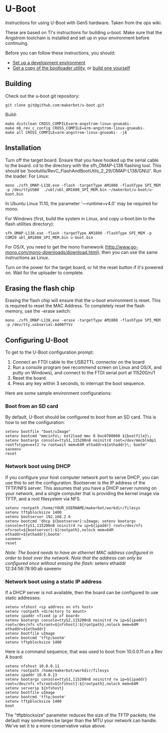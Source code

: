 # U-Boot
Instructions for using U-Boot with Gen5 hardware. Taken from the ops wiki.

These are based on TI's instructions for building u-boot. Make sure that the Angstrom toolchain is installed and set up in your environment before continuing.

Before you can follow these instructions, you should:
* [Set up a development environment](http://ops.makerbot.com/research:gen-5-development-environment)
* [Get a copy of the bootloader utility](http://gondor.makerbot.com/software/), or [build one yourself](http://ops.makerbot.com/research:gen-5-development-environment)


## Building
Check out the u-boot git repository:

    git clone git@github.com:makerbot/u-boot.git

Build:

    make distclean CROSS_COMPILE=arm-angstrom-linux-gnueabi-
    make mb_rev_c_config CROSS_COMPILE=arm-angstrom-linux-gnueabi-
    make all CROSS_COMPILE=arm-angstrom-linux-gnueabi- -j8

## Installation
Turn off the target board. Ensure that you have hooked up the serial cable to the board.
cd to the directory with the sfh_OMAP-L138 flashing tool. This should be 'bootutils/RevC_FlashAndBootUtils_2_29/OMAP-L138/GNU/'.
Run the loader:
For Linux:

    mono ./sfh_OMAP-L138.exe -flash -targetType AM1808 -flashType SPI_MEM -p /dev/ttyUSB0  ./ubl/ubl_AM1808_SPI_MEM.bin ~/makerbot/u-boot/u-boot.bin

In Ubuntu Linux 11.10, the parameter '—runtime=v4.0' may be required for mono.

For Windows (first, build the system in Linux, and copy u-boot.bin to the flash utilities directory):

    sfh_OMAP-L138.exe -flash -targetType AM1808 -flashType SPI_MEM -p COM20 ubl_AM1808_SPI_MEM.bin u-boot.bin

For OS/X, you need to get the mono framework (http://www.go-mono.com/mono-downloads/download.html), then you can use the same instructions as Linux.

Turn on the power for the target board, or hit the reset button if it's powered on.
Wait for the uploader to complete.

## Erasing the flash chip
Erasing the flash chip will ensure that the u-boot environment is reset. This is required to reset the MAC Address.
To completely reset the flash memory, use the -erase switch:

    mono ./sfh_OMAP-L138.exe -erase -targetType AM1808 -flashType SPI_MEM -p /dev/tty.usbserial-A400fYVz


## Configuring U-Boot

To get to the U-Boot configuration prompt:

1. Connect an FTDI cable to the USB2TTL connector on the board
2. Run a console program (we recommend screen on Linux and OS/X, and putty on Windows), and connect to the FTDI serial port at 115200/n/1
3. Reset the board.
4. Press any key within 3 seconds, to interrupt the boot sequence.

Here are some sample environment configurations:

### Boot from an SD card
By default, U-Boot should be configured to boot from an SD card. This is how to set the configuration:

    setenv bootfile "boot/uImage"
    setenv bootcmd "mmcinfo\; ext2load mmc 0 0xc0700000 ${bootfile}\; setenv bootargs console=ttyS1,115200n8 noinitrd root=/dev/mmcblk0p1 rootfstype=ext2 rw rootwait mem=64M ethaddr=${ethaddr}\; bootm"
    saveenv
    reset


### Network boot using DHCP
If you configure your host computer network port to serve DHCP, you can use this to set the configuration. Bootserver is the IP address of the TFTP/NFS server. This assumes that you have a DHCP server running on your network, and a single computer that is providing the kernel image via TFTP, and a root filesystem via NFS.

    setenv rootpath /home/YOUR_USERNAME/makerbot/workdir/filesys
    setenv tftpblocksize 1400
    setenv bootserver 192.168.2.6
    setenv bootcmd 'dhcp ${bootserver}:uImage; setenv bootargs console=ttyS1,115200n8 noinitrd rw ip=${ipaddr} root=/dev/nfs nfsroot=${bootserver}:${rootpath},nolock mem=64M ethaddr=${ethaddr};bootm'
    saveenv
    reset

*Note: The board needs to have an ethernet MAC address configured in order to boot over the network. Note that the address can only be configured once without erasing the flash:*
    setenv ethaddr 12:34:56:78:90:ab
    saveenv

### Network boot using a static IP address
If a DHCP server is not available, then the board can be configured to use static addresses:

    setenv nfshost <ip address on nfs host> 
    setenv rootpath <directory to mount> 
    setenv ipaddr <fixed ip of board>
    setenv bootargs console=ttyS2,115200n8 noinitrd rw ip=${ipaddr} root=/dev/nfs nfsroot=${nfshost}:${rootpath},nolock mem=64M ethaddr=${ethaddr}
    setenv bootfile uImage 
    setenv bootcmd 'tftp;bootm' 
    setenv tftpblocksize 1400

Here is a command sequence, that was used to boot from 10.0.0.11 on a Rev A board:

    setenv nfshost 10.0.0.11
    setenv rootpath /home/makerbot/workdir/filesys
    setenv ipaddr 10.0.0.13
    setenv bootargs console=ttyS1,115200n8 noinitrd rw ip=${ipaddr} root=/dev/nfs nfsroot=${nfshost}:${rootpath},nolock mem=64M 
    setenv serverip ${nfshost}
    setenv bootfile uImage 
    setenv bootcmd 'tftp;bootm' 
    setenv tftpblocksize 1400
    boot

The "tftpblocksize" parameter reduces the size of the TFTP packets; the default may sometimes be larger than the MTU your network can handle. We've set it to a more conservative value above.

